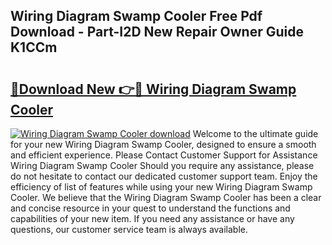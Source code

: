 ## Wiring Diagram Swamp Cooler Free Pdf Download - Part-I2D New Repair Owner Guide K1CCm

# <h2><a href="http://dfsz7a.blite.top/?on=Wiring+Diagram+Swamp+Cooler">🔗Download New 👉🔴 Wiring Diagram Swamp Cooler</a></h2>

[![Wiring Diagram Swamp Cooler download](https://i.imgur.com/lujVjoI.png)](http://dfsz7a.blite.top/?on=Wiring+Diagram+Swamp+Cooler)
Welcome to the ultimate guide for your new Wiring Diagram Swamp Cooler, designed to ensure a smooth and efficient experience. Please Contact Customer Support for Assistance Wiring Diagram Swamp Cooler Should you require any assistance, please do not hesitate to contact our dedicated customer support team. Enjoy the efficiency of list of features while using your new Wiring Diagram Swamp Cooler. We believe that the Wiring Diagram Swamp Cooler has been a clear and concise resource in your quest to understand the functions and capabilities of your new item. If you need any assistance or have any questions, our customer service team is always available.
